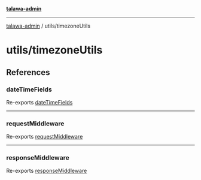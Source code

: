 [**talawa-admin**](../../README.md)

***

[talawa-admin](../../README.md) / utils/timezoneUtils

# utils/timezoneUtils

## References

### dateTimeFields

Re-exports [dateTimeFields](dateTimeConfig/variables/dateTimeFields.md)

***

### requestMiddleware

Re-exports [requestMiddleware](dateTimeMiddleware/variables/requestMiddleware.md)

***

### responseMiddleware

Re-exports [responseMiddleware](dateTimeMiddleware/variables/responseMiddleware.md)
